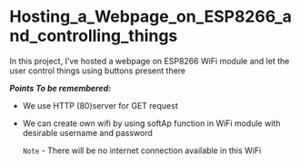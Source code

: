 # Hosting_a_Webpage_on_ESP8266_and_controlling_things
In this project, I've hosted a webpage on ESP8266 WiFi module and let the user control things using buttons present there

<p><b><i>Points To be remembered: </i></b></p> 

- We use HTTP (80)server for GET request
- We can create own wifi by using softAp function in WiFi module with desirable username and password

  `Note` -  There will be no internet connection available in this WiFi
  



